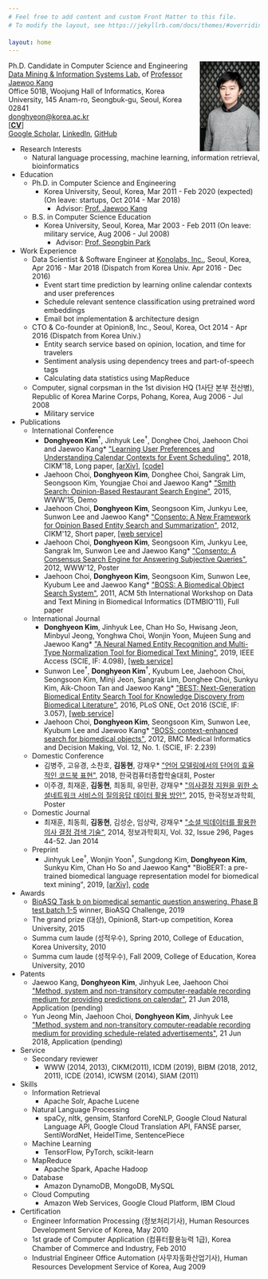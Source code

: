 ```yaml
---
# Feel free to add content and custom Front Matter to this file.
# To modify the layout, see https://jekyllrb.com/docs/themes/#overriding-theme-defaults

layout: home
---
```

<img align="right" width="120" height="180" src="/donghyeon_kim.jpg">Ph.D. Candidate in Computer Science and Engineering  
[Data Mining & Information Systems Lab.](https://dmis.korea.ac.kr) of [Professor Jaewoo Kang](https://dmis.korea.ac.kr/jaewoo-kang-p-i)  
Office 501B, Woojung Hall of Informatics, Korea University, 145 Anam-ro, Seongbuk-gu, Seoul, Korea 02841  
[donghyeon@korea.ac.kr](mailto:donghyeon@korea.ac.kr)  
[[__CV__]](/CV.pdf)  
[Google Scholar](https://scholar.google.co.kr/citations?user=xXtpg50AAAAJ&hl=en), [LinkedIn](https://www.linkedin.com/in/donghyeonk/), [GitHub](https://github.com/donghyeonk)
* Research Interests
    * Natural language processing, machine learning, information retrieval, bioinformatics
* Education
    * Ph.D. in Computer Science and Engineering
        * Korea University, Seoul, Korea, Mar 2011 - Feb 2020 (expected) (On leave: startups, Oct 2014 - Mar 2018)
            * Advisor: [Prof. Jaewoo Kang](https://dmis.korea.ac.kr/jaewoo-kang-p-i)
    * B.S. in Computer Science Education
        * Korea University, Seoul, Korea, Mar 2003 - Feb 2011 (On leave: military service, Aug 2006 - Jul 2008)
            * Advisor: [Prof. Seongbin Park](mailto:hyperspace@korea.ac.kr)
* Work Experience
    * Data Scientist & Software Engineer at [Konolabs, Inc.](https://kono.ai), Seoul, Korea, Apr 2016 - Mar 2018 (Dispatch from Korea Univ. Apr 2016 - Dec 2016)
        * Event start time prediction by learning online calendar contexts and user preferences
        * Schedule relevant sentence classification using pretrained word embeddings
        * Email bot implementation & architecture design
    * CTO & Co-founder at Opinion8, Inc., Seoul, Korea, Oct 2014 - Apr 2016 (Dispatch from Korea Univ.)
        * Entity search service based on opinion, location, and time for travelers
        * Sentiment analysis using dependency trees and part-of-speech tags
        * Calculating data statistics using MapReduce
    * Computer, signal corpsman in the 1st division HQ (1사단 본부 전산병), Republic of Korea Marine Corps, Pohang, Korea, Aug 2006 - Jul 2008
        * Military service
* Publications
    * International Conference
        * **Donghyeon Kim**<sup>†</sup>, Jinhyuk Lee<sup>†</sup>, Donghee Choi, Jaehoon Choi and Jaewoo Kang* ["Learning User Preferences and Understanding Calendar Contexts for Event Scheduling"](https://dl.acm.org/citation.cfm?doid=3269206.3271712), 2018, CIKM'18, Long paper, [[arXiv]](https://arxiv.org/abs/1809.01316), [[code]](https://github.com/dmis-lab/nesa)
        * Jaehoon Choi, **Donghyeon Kim**, Donghee Choi, Sangrak Lim, Seongsoon Kim, Youngjae Choi and Jaewoo Kang* ["Smith Search: Opinion-Based Restaurant Search Engine"](https://dl.acm.org/citation.cfm?id=2742829), 2015, WWW'15, Demo
        * Jaehoon Choi, **Donghyeon Kim**, Seongsoon Kim, Junkyu Lee, Sunwon Lee and Jaewoo Kang* ["Consento: A New Framework for Opinion Based Entity Search and Summarization"](https://dl.acm.org/citation.cfm?id=2398547), 2012, CIKM'12, Short paper, [[web service]](http://consento.korea.ac.kr)
        * Jaehoon Choi, **Donghyeon Kim**, Seongsoon Kim, Junkyu Lee, Sangrak Im, Sunwon Lee and Jaewoo Kang* ["Consento: A Consensus Search Engine for Answering Subjective Queries"](https://dl.acm.org/citation.cfm?id=2188087), 2012, WWW'12, Poster
        * Jaehoon Choi, **Donghyeon Kim**, Seongsoon Kim, Sunwon Lee, Kyubum Lee and Jaewoo Kang* ["BOSS: A Biomedical Object Search System"](https://dl.acm.org/citation.cfm?id=2064702), 2011, ACM 5th International Workshop on Data and Text Mining in Biomedical Informatics (DTMBIO'11), Full paper
    * International Journal
        * **Donghyeon Kim**, Jinhyuk Lee, Chan Ho So, Hwisang Jeon, Minbyul Jeong, Yonghwa Choi, Wonjin Yoon, Mujeen Sung and Jaewoo Kang* ["A Neural Named Entity Recognition and Multi-Type Normalization Tool for Biomedical Text Mining"](https://doi.org/10.1109/ACCESS.2019.2920708), 2019, IEEE Access (SCIE, IF: 4.098), [[web service]](https://bern.korea.ac.kr)
        * Sunwon Lee<sup>†</sup>, **Donghyeon Kim**<sup>†</sup>, Kyubum Lee, Jaehoon Choi, Seongsoon Kim, Minji Jeon, Sangrak Lim, Donghee Choi, Sunkyu Kim, Aik-Choon Tan and Jaewoo Kang* ["BEST: Next-Generation Biomedical Entity Search Tool for Knowledge Discovery from Biomedical Literature"](https://doi.org/10.1371/journal.pone.0164680), 2016, PLoS ONE, Oct 2016 (SCIE, IF: 3.057), [[web service]](http://best.korea.ac.kr)
        * Jaehoon Choi, **Donghyeon Kim**, Seongsoon Kim, Sunwon Lee, Kyubum Lee and Jaewoo Kang* ["BOSS: context-enhanced search for biomedical objects"](https://doi.org/10.1186/1472-6947-12-S1-S7), 2012, BMC Medical Informatics and Decision Making, Vol. 12, No. 1. (SCIE, IF: 2.239)
    * Domestic Conference
        * 김병주, 고유경, 소찬호, **김동현**, 강재우* ["언어 모델링에서의 단어의 효율적인 코드북 표현"](http://www.dbpia.co.kr/journal/articleDetail?nodeId=NODE07502967), 2018, 한국컴퓨터종합학술대회, Poster
        * 이주경, 최재훈, **김동현**, 최동희, 유민환, 강재우* ["의사결정 지원을 위한 소셜네트워크 서비스의 질의응답 데이터 활용 방안"](http://www.dbpia.co.kr/journal/articleDetail?nodeId=NODE06602939), 2015, 한국정보과학회, Poster
    * Domestic Journal
        * 최재훈, 최동희, **김동현**, 김성순, 임상락, 강재우* ["소셜 빅데이터를 활용한 의사 결정 검색 기술"](http://www.dbpia.co.kr/journal/articleDetail?nodeId=NODE02344652), 2014, 정보과학회지, Vol. 32, Issue 296, Pages 44-52. Jan 2014
    * Preprint
        * Jinhyuk Lee<sup>†</sup>, Wonjin Yoon<sup>†</sup>, Sungdong Kim, **Donghyeon Kim**, Sunkyu Kim, Chan Ho So and Jaewoo Kang* "BioBERT: a pre-trained biomedical language representation model for biomedical text mining", 2019, [[arXiv]](https://arxiv.org/abs/1901.08746), [code](https://github.com/dmis-lab/biobert)
* Awards
    * [BioASQ Task b on biomedical semantic question answering, Phase B test batch 1-5](http://participants-area.bioasq.org/results/7b/phaseB/) winner, BioASQ Challenge, 2019
    * The grand prize (대상), Opinion8, Start-up competition, Korea University, 2015
    * Summa cum laude (성적우수), Spring 2010, College of Education, Korea University, 2010
    * Summa cum laude (성적우수), Fall 2009, College of Education, Korea University, 2010
* Patents
    * Jaewoo Kang, **Donghyeon Kim**, Jinhyuk Lee, Jaehoon Choi ["Method, system and non-transitory computer-readable recording medium for providing predictions on calendar"](https://patents.google.com/patent/US20180174108A1/en), 21 Jun 2018, Application (pending)
    * Yun Jeong Min, Jaehoon Choi, **Donghyeon Kim**, Jinhyuk Lee ["Method, system and non-transitory computer-readable recording medium for providing schedule-related advertisements"](https://patents.google.com/patent/US20180174191A1/en), 21 Jun 2018, Application (pending)
* Service
    * Secondary reviewer
        * WWW (2014, 2013), CIKM(2011), ICDM (2019), BIBM (2018, 2012, 2011), ICDE (2014), ICWSM (2014), SIAM (2011)
* Skills
    * Information Retrieval
        * Apache Solr, Apache Lucene
    * Natural Language Processing
        * spaCy, nltk, gensim, Stanford CoreNLP, Google Cloud Natural Language API, Google Cloud Translation API, FANSE parser, SentiWordNet, HeidelTime, SentencePiece
    * Machine Learning
        * TensorFlow, PyTorch, scikit-learn
    * MapReduce
        * Apache Spark, Apache Hadoop
    * Database
        * Amazon DynamoDB, MongoDB, MySQL
    * Cloud Computing
        * Amazon Web Services, Google Cloud Platform, IBM Cloud
* Certification
    * Engineer Information Processing (정보처리기사), Human Resources Development Service of Korea, May 2010
    * 1st grade of Computer Application (컴퓨터활용능력 1급), Korea Chamber of Commerce and Industry, Feb 2010
    * Industrial Engineer Office Automation (사무자동화산업기사), Human Resources Development Service of Korea, Aug 2009
